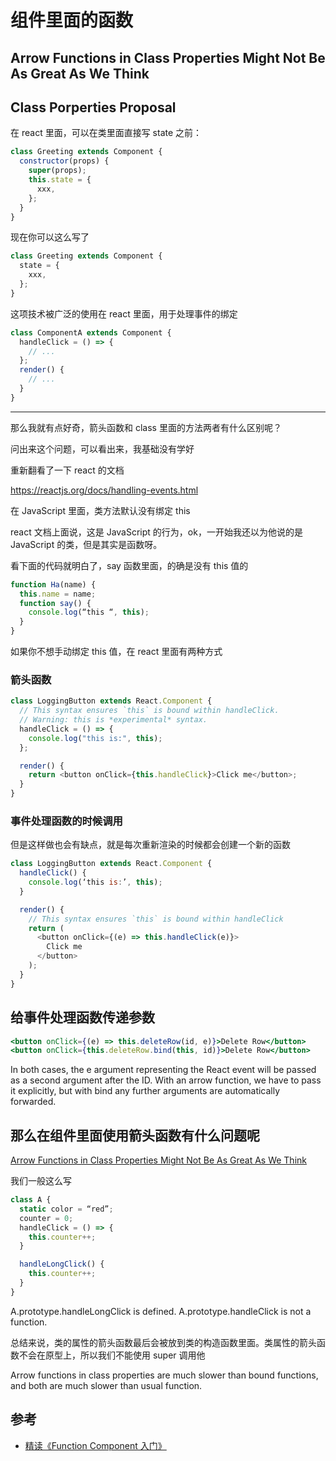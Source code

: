 # 组件里面的函数

## Arrow Functions in Class Properties Might Not Be As Great As We Think

## Class Porperties Proposal

在 react 里面，可以在类里面直接写 state
之前：

```js
class Greeting extends Component {
  constructor(props) {
    super(props);
    this.state = {
      xxx,
    };
  }
}
```

现在你可以这么写了

```js
class Greeting extends Component {
  state = {
    xxx,
  };
}
```

这项技术被广泛的使用在 react 里面，用于处理事件的绑定

```js
class ComponentA extends Component {
  handleClick = () => {
    // ...
  };
  render() {
    // ...
  }
}
```

---

那么我就有点好奇，箭头函数和 class 里面的方法两者有什么区别呢？

问出来这个问题，可以看出来，我基础没有学好

重新翻看了一下 react 的文档

https://reactjs.org/docs/handling-events.html

在 JavaScript 里面，类方法默认没有绑定 this

react 文档上面说，这是 JavaScript 的行为，ok，一开始我还以为他说的是 JavaScript 的类，但是其实是函数呀。

看下面的代码就明白了，say 函数里面，的确是没有 this 值的

```js
function Ha(name) {
  this.name = name;
  function say() {
    console.log(“this “, this);
  }
}
```

如果你不想手动绑定 this 值，在 react 里面有两种方式

### 箭头函数

```js
class LoggingButton extends React.Component {
  // This syntax ensures `this` is bound within handleClick.
  // Warning: this is *experimental* syntax.
  handleClick = () => {
    console.log("this is:", this);
  };

  render() {
    return <button onClick={this.handleClick}>Click me</button>;
  }
}
```

### 事件处理函数的时候调用

但是这样做也会有缺点，就是每次重新渲染的时候都会创建一个新的函数

```js
class LoggingButton extends React.Component {
  handleClick() {
    console.log(‘this is:’, this);
  }

  render() {
    // This syntax ensures `this` is bound within handleClick
    return (
      <button onClick={(e) => this.handleClick(e)}>
        Click me
      </button>
    );
  }
}

```

## 给事件处理函数传递参数

```jsx
<button onClick={(e) => this.deleteRow(id, e)}>Delete Row</button>
<button onClick={this.deleteRow.bind(this, id)}>Delete Row</button>
```

In both cases, the e argument representing the React event will be passed as a second argument after the ID. With an arrow function, we have to pass it explicitly, but with bind any further arguments are automatically forwarded.

## 那么在组件里面使用箭头函数有什么问题呢

[Arrow Functions in Class Properties Might Not Be As Great As We Think](https://medium.com/@charpeni/arrow-functions-in-class-properties-might-not-be-as-great-as-we-think-3b3551c440b1)

我们一般这么写

```js
class A {
  static color = “red”;
  counter = 0;
  handleClick = () => {
    this.counter++;
  }

  handleLongClick() {
    this.counter++;
  }
}
```

A.prototype.handleLongClick is defined.
A.prototype.handleClick is not a function.

总结来说，类的属性的箭头函数最后会被放到类的构造函数里面。类属性的箭头函数不会在原型上，所以我们不能使用 super 调用他

Arrow functions in class properties are much slower than bound functions, and both are much slower than usual function.

## 参考

- [精读《Function Component 入门》](https://github.com/dt-fe/weekly/blob/v2/104.%E7%B2%BE%E8%AF%BB%E3%80%8AFunction%20Component%20%E5%85%A5%E9%97%A8%E3%80%8B.md)
